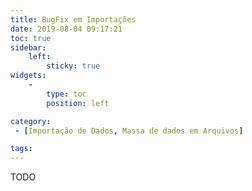 ```yaml
---
title: BugFix em Importações
date: 2019-08-04 09:17:21
toc: true
sidebar:
    left:
        sticky: true
widgets:
    -
        type: toc
        position: left

category:
 - [Importação de Dados, Massa de dados em Arquivos]

tags:
---
```


TODO
